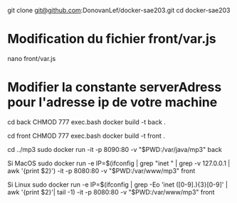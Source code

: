 git clone git@github.com:DonovanLef/docker-sae203.git
cd docker-sae203

# Modification du fichier front/var.js

nano front/var.js
# Modifier la constante serverAdress pour l'adresse ip de votre machine 

cd back
CHMOD 777 exec.bash
docker build -t back .

cd front
CHMOD 777 exec.bash
docker build -t front .

cd ../mp3
sudo docker run -it -p 8090:80 -v "$PWD:/var/java/mp3" back

Si MacOS
sudo docker run -e IP=$(ifconfig | grep "inet " | grep -v 127.0.0.1 | awk '{print $2}') -it -p 8080:80 -v "$PWD:/var/www/mp3" front

Si Linux
sudo docker run -e IP=$(ifconfig | grep -Eo 'inet ([0-9].){3}[0-9]' | awk '{print $2}'| tail -1) -it -p 8080:80 -v "$PWD:/var/www/mp3" front

